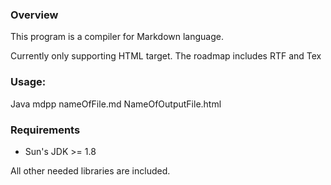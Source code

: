 ### Overview

This program is a compiler for Markdown language.

Currently only supporting HTML target. The roadmap includes RTF and Tex

### Usage:

Java mdpp nameOfFile.md NameOfOutputFile.html


### Requirements

- Sun's JDK >= 1.8

All other needed libraries are included.


